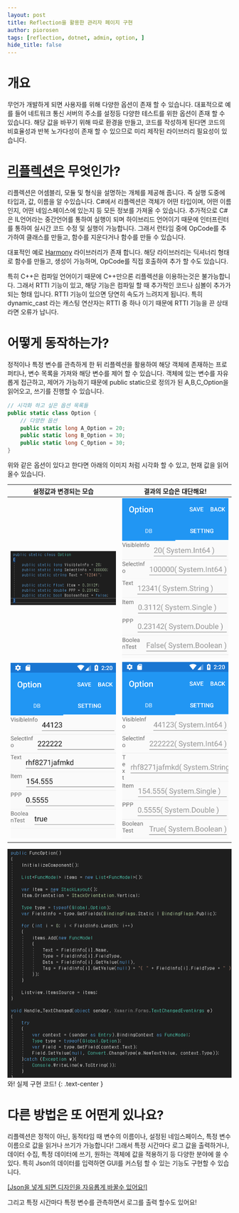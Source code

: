 ```yaml
---
layout: post
title: Reflection을 활용한 관리자 페이지 구현
author: piorosen
tags: [reflection, dotnet, admin, option, ]
hide_title: false
---
```


# 개요
무언가 개발하게 되면 사용자를 위해 다양한 옵션이 존재 할 수 있습니다. 대표적으로 예를 들어 네트워크 통신 서버의 주소를 설정등 다양한 테스트를 위한 옵션이 존재 할 수 있습니다. 해당 값을 바꾸기 위해 따로 환경을 만들고, 코드를 작성하게 된다면 코드의 비효율성과 반복 노가다성이 존재 할 수 있으므로 미리 제작된 라이브러리 필요성이 있습니다.

# [리플렉션은](https://docs.microsoft.com/ko-kr/dotnet/csharp/programming-guide/concepts/reflection) 무엇인가?
리플렉션은 어셈블리, 모듈 및 형식을 설명하는 개체를 제공해 줍니다. 즉 실행 도중에 타입과, 값, 이름을 알 수있습니다. C#에서 리플렉션은 객체가 어떤 타입이며, 어떤 이름인지, 어떤 네임스페이스에 있는지 등 모든 정보를 가져올 수 있습니다. 추가적으로 C#은 IL언어라는 중간언어를 통하여 실행이 되며 하이브리드 언어이기 때문에 인터프린터를 통하여 실시간 코드 수정 및 실행이 가능합니다. 그래서 런타임 중에 OpCode를 추가하여 클래스를 만들고, 함수를 지운다거나 함수를 만들 수 있습니다. 

대표적인 예로 [Harmony](https://github.com/pardeike/Harmony) 라이브러리가 존재 합니다. 해당 라이브러리는 딕셔너리 형태로 함수를 만들고, 생성이 가능하며, OpCode를 직접 호출하여 추가 할 수도 있습니다.

특히 C++은 컴파일 언어이기 때문에 C++만으론 리플렉션을 이용하는것은 불가능합니다. 그래서 RTTI 기능이 있고, 해당 기능은 컴파일 할 때 추가적인 코드나 심볼이 추가가 되는 형태 입니다. RTTI 기능이 있으면 당연히 속도가 느려지게 됩니다. 특히 dynamic_cast<T> 라는 캐스팅 연산자는 RTTI 중 하나 이기 때문에 RTTI 기능을 끈 상태라면 오류가 납니다.

# 어떻게 동작하는가?

정적이나 특정 변수를 관측하게 한 뒤 리플렉션을 활용하여 해당 객체에 존재하는 프로퍼티나, 변수 목록을 가져와 해당 변수를 제어 할 수 있습니다. 객체에 있는 변수를 자유롭게 접근하고, 제어가 가능하기 때문에 public static으로 정의가 된 A,B,C_Option을 읽어오고, 쓰기를 진행할 수 있습니다.

```cs
// 시각화 하고 싶은 옵션 목록들
public static class Option {
    // 다양한 옵션
    public static long A_Option = 20;
    public static long B_Option = 30;
    public static long C_Option = 30;
}
```

위와 같은 옵션이 있다고 한다면 아래의 이미지 처럼 시각화 할 수 있고, 현재 값을 읽어올수 있습니다.

|설정값과 변경되는 모습|결과의 모습은 대단해요!|
|:---:|:---:|
|![main](/assets/img/post/2022-07-13-op1.png)|![main](/assets/img/post/2022-07-13-op2.png)|
|![main](/assets/img/post/2022-07-13-op3.png)|![main](/assets/img/post/2022-07-13-op4.png)


![main](/assets/img/post/2022-07-13-op5.png)
와! 실제 구현 코드!
{: .text-center } 

# 다른 방법은 또 어떤게 있나요?

리플렉션은 정적이 아닌, 동적타임 때 변수의 이름이나, 설정된 네임스페이스, 특정 변수 이름으로 값을 읽거나 쓰기가 가능합니다! 그래서 특정 시간마다 로그 값을 출력하거나, 데이터 수집, 특정 데이터에 쓰기, 원하는 객체에 값을 적용하기 등 다양한 분야에 쓸 수 있다. 특히 Json의 데이터를 입력하면 GUI를 커스텀 할 수 있는 기능도 구현할 수 있습니다.

[[Json을 넣게 되면 디자인을 자유롭게 바꿀수 있어요!]](https://github.com/Piorosen/Json-Custom-Designer)

그리고 특정 시간마다 특정 변수를 관측하면서 로그를 출력 할수도 있어요!

